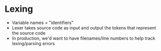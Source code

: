 # Lexing
- Variable names = "identifiers"
- Lexer takes source code as input and output the tokens that represent the source code
- In production, we'd want to have filenames/line numbers to help track lexing/parsing errors